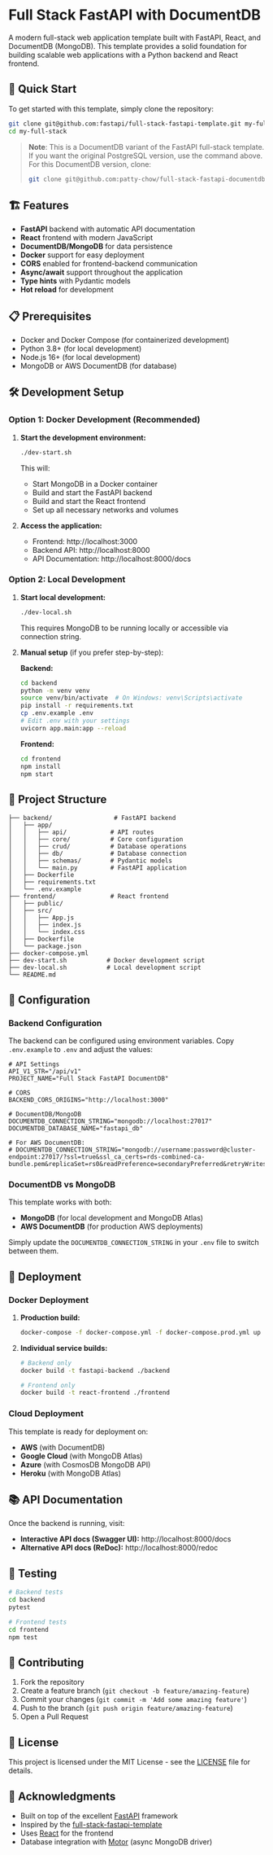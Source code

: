 # Full Stack FastAPI with DocumentDB

A modern full-stack web application template built with FastAPI, React, and DocumentDB (MongoDB). This template provides a solid foundation for building scalable web applications with a Python backend and React frontend.

## 🚀 Quick Start

To get started with this template, simply clone the repository:

```bash
git clone git@github.com:fastapi/full-stack-fastapi-template.git my-full-stack
cd my-full-stack
```

> **Note**: This is a DocumentDB variant of the FastAPI full-stack template. If you want the original PostgreSQL version, use the command above. For this DocumentDB version, clone:
> ```bash
> git clone git@github.com:patty-chow/full-stack-fastapi-documentdb.git my-full-stack
> ```

## 🏗️ Features

- **FastAPI** backend with automatic API documentation
- **React** frontend with modern JavaScript
- **DocumentDB/MongoDB** for data persistence
- **Docker** support for easy deployment
- **CORS** enabled for frontend-backend communication
- **Async/await** support throughout the application
- **Type hints** with Pydantic models
- **Hot reload** for development

## 📋 Prerequisites

- Docker and Docker Compose (for containerized development)
- Python 3.8+ (for local development)
- Node.js 16+ (for local development)
- MongoDB or AWS DocumentDB (for database)

## 🛠️ Development Setup

### Option 1: Docker Development (Recommended)

1. **Start the development environment:**
   ```bash
   ./dev-start.sh
   ```

   This will:
   - Start MongoDB in a Docker container
   - Build and start the FastAPI backend
   - Build and start the React frontend
   - Set up all necessary networks and volumes

2. **Access the application:**
   - Frontend: http://localhost:3000
   - Backend API: http://localhost:8000
   - API Documentation: http://localhost:8000/docs

### Option 2: Local Development

1. **Start local development:**
   ```bash
   ./dev-local.sh
   ```

   This requires MongoDB to be running locally or accessible via connection string.

2. **Manual setup** (if you prefer step-by-step):

   **Backend:**
   ```bash
   cd backend
   python -m venv venv
   source venv/bin/activate  # On Windows: venv\Scripts\activate
   pip install -r requirements.txt
   cp .env.example .env
   # Edit .env with your settings
   uvicorn app.main:app --reload
   ```

   **Frontend:**
   ```bash
   cd frontend
   npm install
   npm start
   ```

## 📁 Project Structure

```
├── backend/                 # FastAPI backend
│   ├── app/
│   │   ├── api/            # API routes
│   │   ├── core/           # Core configuration
│   │   ├── crud/           # Database operations
│   │   ├── db/             # Database connection
│   │   ├── schemas/        # Pydantic models
│   │   └── main.py         # FastAPI application
│   ├── Dockerfile
│   ├── requirements.txt
│   └── .env.example
├── frontend/               # React frontend
│   ├── public/
│   ├── src/
│   │   ├── App.js
│   │   ├── index.js
│   │   └── index.css
│   ├── Dockerfile
│   └── package.json
├── docker-compose.yml
├── dev-start.sh           # Docker development script
├── dev-local.sh           # Local development script
└── README.md
```

## 🔧 Configuration

### Backend Configuration

The backend can be configured using environment variables. Copy `.env.example` to `.env` and adjust the values:

```env
# API Settings
API_V1_STR="/api/v1"
PROJECT_NAME="Full Stack FastAPI DocumentDB"

# CORS
BACKEND_CORS_ORIGINS="http://localhost:3000"

# DocumentDB/MongoDB
DOCUMENTDB_CONNECTION_STRING="mongodb://localhost:27017"
DOCUMENTDB_DATABASE_NAME="fastapi_db"

# For AWS DocumentDB:
# DOCUMENTDB_CONNECTION_STRING="mongodb://username:password@cluster-endpoint:27017/?ssl=true&ssl_ca_certs=rds-combined-ca-bundle.pem&replicaSet=rs0&readPreference=secondaryPreferred&retryWrites=false"
```

### DocumentDB vs MongoDB

This template works with both:

- **MongoDB** (for local development and MongoDB Atlas)
- **AWS DocumentDB** (for production AWS deployments)

Simply update the `DOCUMENTDB_CONNECTION_STRING` in your `.env` file to switch between them.

## 🚀 Deployment

### Docker Deployment

1. **Production build:**
   ```bash
   docker-compose -f docker-compose.yml -f docker-compose.prod.yml up -d
   ```

2. **Individual service builds:**
   ```bash
   # Backend only
   docker build -t fastapi-backend ./backend
   
   # Frontend only
   docker build -t react-frontend ./frontend
   ```

### Cloud Deployment

This template is ready for deployment on:

- **AWS** (with DocumentDB)
- **Google Cloud** (with MongoDB Atlas)
- **Azure** (with CosmosDB MongoDB API)
- **Heroku** (with MongoDB Atlas)

## 📚 API Documentation

Once the backend is running, visit:

- **Interactive API docs (Swagger UI):** http://localhost:8000/docs
- **Alternative API docs (ReDoc):** http://localhost:8000/redoc

## 🧪 Testing

```bash
# Backend tests
cd backend
pytest

# Frontend tests
cd frontend
npm test
```

## 🤝 Contributing

1. Fork the repository
2. Create a feature branch (`git checkout -b feature/amazing-feature`)
3. Commit your changes (`git commit -m 'Add some amazing feature'`)
4. Push to the branch (`git push origin feature/amazing-feature`)
5. Open a Pull Request

## 📄 License

This project is licensed under the MIT License - see the [LICENSE](LICENSE) file for details.

## 🙏 Acknowledgments

- Built on top of the excellent [FastAPI](https://fastapi.tiangolo.com/) framework
- Inspired by the [full-stack-fastapi-template](https://github.com/fastapi/full-stack-fastapi-template)
- Uses [React](https://reactjs.org/) for the frontend
- Database integration with [Motor](https://motor.readthedocs.io/) (async MongoDB driver)
